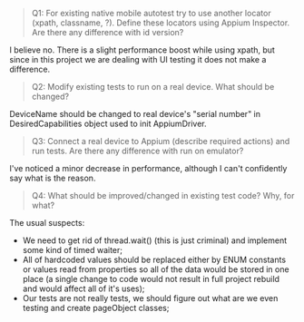 >Q1: For existing native mobile autotest try to use another locator (xpath, classname, ?). Define these locators using Appium Inspector. Are there any difference with id version?

I believe no. There is a slight performance boost while using xpath, but since in this project we are dealing with UI testing it does not make a difference.

>Q2: Modify existing tests to run on a real device. What should be changed?

DeviceName should be changed to real device's "serial number" in DesiredCapabilities object used to init AppiumDriver.

>Q3: Connect a real device to Appium (describe required actions) and run tests. Are there any difference with run on emulator?

I've noticed a minor decrease in performance, although I can't confidently say what is the reason.

>Q4: What should be improved/changed in existing test code? Why, for what?

The usual suspects:
- We need to get rid of thread.wait() (this is just criminal) and implement some kind of timed waiter;
- All of hardcoded values should be replaced either by ENUM constants or values read from properties so all of the data would be stored in one place (a single change to code would not result in full project rebuild and would affect all of it's uses);
- Our tests are not really tests, we should figure out what are we even testing and create pageObject classes;